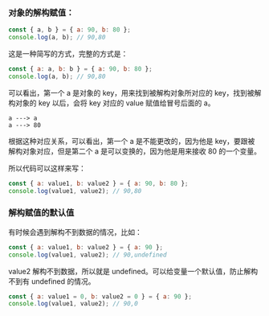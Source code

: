 ### 对象的解构赋值：

```js
const { a, b } = { a: 90, b: 80 };
console.log(a, b); // 90,80
```

这是一种简写的方式，完整的方式是：

```js
const { a: a, b: b } = { a: 90, b: 80 };
console.log(a, b); // 90,80
```

可以看出，第一个 a 是对象的 key，用来找到被解构对象所对应的 key，找到被解构对象的 key 以后，会将 key 对应的 value 赋值给冒号后面的 a。

```shell
a ---> a
a ---> 80
```

根据这种对应关系，可以看出，第一个 a 是不能更改的，因为他是 key，要跟被解构对象对应，但是第二个 a 是可以变换的，因为他是用来接收 80 的一个变量。

所以代码可以这样来写：

```js
const { a: value1, b: value2 } = { a: 90, b: 80 };
console.log(value1, value2); // 90,80
```

### 解构赋值的默认值

有时候会遇到解构不到数据的情况，比如：

```js
const { a: value1, b: value2 } = { a: 90 };
console.log(value1, value2); // 90,undefined
```

value2 解构不到数据，所以就是 undefined。可以给变量一个默认值，防止解构不到有 undefined 的情况。

```js
const { a: value1 = 0, b: value2 = 0 } = { a: 90 };
console.log(value1, value2); // 90,0
```

